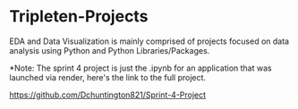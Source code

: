 # Tripleten-Projects

EDA and Data Visualization is mainly comprised of projects focused on data analysis using Python and Python Libraries/Packages.

*Note: The sprint 4 project is just the .ipynb for an application that was launched via render, here's the link to the full project.

https://github.com/Dchuntington821/Sprint-4-Project
